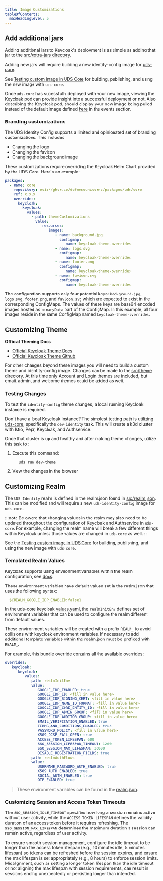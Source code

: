 ```yaml
---
title: Image Customizations
tableOfContents:
  maxHeadingLevel: 5
---
```


## Add additional jars

Adding additional jars to Keycloak's deployment is as simple as adding that jar to the [src/extra-jars directory](https://github.com/defenseunicorns/uds-identity-config/tree/main/src/extra-jars).

Adding new jars will require building a new identity-config image for [uds-core](https://github.com/defenseunicorns/uds-core).

See [Testing custom image in UDS Core](https://uds.defenseunicorns.com/reference/uds-core/idam/testing-deployment-customizations/) for building, publishing, and using the new image with `uds-core`.

Once `uds-core` has sucessfully deployed with your new image, viewing the Keycloak pod can provide insight into a successful deployment or not. Also describing the Keycloak pod, should display your new image being pulled instead of the default image defined [here](https://github.com/defenseunicorns/uds-core/blob/main/src/keycloak/chart/values.yaml#L10) in the events section.

### Branding customizations

The UDS Identity Config supports a limited and opinionated set of branding customizations. This includes:

* Changing the logo
* Changing the favicon
* Changing the background image

These customizations require overriding the Keycloak Helm Chart provided by the UDS Core. Here's an example:

```yaml
packages:
  - name: core
    repository: oci://ghcr.io/defenseunicorns/packages/uds/core
    ref: x.x.x
    overrides:
      keycloak:
        keycloak:
          values:
            - path: themeCustomizations
              value:
                 resources:
                    images:
                       - name: background.jpg
                         configmap:
                            name: keycloak-theme-overrides
                       - name: logo.svg
                         configmap:
                            name: keycloak-theme-overrides
                       - name: footer.png
                         configmap:
                            name: keycloak-theme-overrides
                       - name: favicon.svg
                         configmap:
                            name: keycloak-theme-overrides
```

The configuration supports only four potential keys: `background.jpg`, `logo.svg`, `footer.png`, and `favicon.svg` which are expected to exist in the corresponding ConfigMaps. The values of these keys are base64 encoded images hosted as `binaryData` part of the ConfigMap. In this example, all four images reside in the same ConfigMap named `keycloak-theme-overrides`.

## Customizing Theme

**Official Theming Docs**

* [Official Keycloak Theme Docs](https://www.keycloak.org/docs/latest/server_development/#_themes)
* [Official Keycloak Theme Github](https://github.com/keycloak/keycloak/tree/b066c59a83c99d757d501d8f5e6061372706d24d/themes/src/main/resources/theme)

For other changes beyond these images you will need to build a custom theme and identity-config image. Changes can be made to the [src/theme](https://github.com/defenseunicorns/uds-identity-config/tree/main/src/theme) directory. At this time only Account and Login themes are included, but email, admin, and welcome themes could be added as well.

### Testing Changes

To test the `identity-config` theme changes, a local running Keycloak instance is required.

Don't have a local Keycloak instance? The simplest testing path is utilizing [uds-core](https://github.com/defenseunicorns/uds-core), specifically the `dev-identity` task. This will create a k3d cluster with Istio, Pepr, Keycloak, and Authservice.

Once that cluster is up and healthy and after making theme changes, utilize this task to :

1. Execute this command:

   ```bash
      uds run dev-theme
   ```

2. View the changes in the browser

## Customizing Realm

The `UDS Identity` realm is defined in the realm.json found in [src/realm.json](https://github.com/defenseunicorns/uds-identity-config/blob/main/src/realm.json). This can be modified and will require a new `uds-identity-config` image for `uds-core`.

:::note
Be aware that changing values in the realm may also need to be updated throughout the configuration of Keycloak and Authservice in `uds-core`. For example, changing the realm name will break a few different things within Keycloak unless those values are changed in `uds-core` as well.
:::

See the [Testing custom image in UDS Core](https://uds.defenseunicorns.com/reference/uds-core/idam/testing-deployment-customizations/) for building, publishing, and using the new image with `uds-core`.

### Templated Realm Values

Keycloak supports using environment variables within the realm configuration, see [docs](https://www.keycloak.org/server/importExport).

These environment variables have default values set in the realm.json that uses the following syntax:

```yaml
  ${REALM_GOOGLE_IDP_ENABLED:false}
```

In the uds-core keycloak [values.yaml](https://github.com/defenseunicorns/uds-core/blob/main/src/keycloak/chart/values.yaml), the `realmInitEnv` defines set of environment variables that can be used to configure the realm different from default values.

These environment variables will be created with a prefix `REALM_` to avoid collisions with keycloak environment variables. If necessary to add additional template variables within the realm.json must be prefixed with `REALM_`.

For example, this bundle override contains all the available overrides:

```yaml
overrides:
   keycloak:
      keycloak:
         values:
            path: realmInitEnv
            value:
               GOOGLE_IDP_ENABLED: true
               GOOGLE_IDP_ID: <fill in value here>
               GOOGLE_IDP_SIGNING_CERT: <fill in value here>
               GOOGLE_IDP_NAME_ID_FORMAT: <fill in value here>
               GOOGLE_IDP_CORE_ENTITY_ID: <fill in value here>
               GOOGLE_IDP_ADMIN_GROUP: <fill in value here>
               GOOGLE_IDP_AUDITOR_GROUP: <fill in value here>
               EMAIL_VERIFICATION_ENABLED: true
               TERMS_AND_CONDITIONS_ENABLED: true
               PASSWORD_POLICY: <fill in value here>
               X509_OCSP_FAIL_OPEN: true
               ACCESS_TOKEN_LIFESPAN: 600
               SSO_SESSION_LIFESPAN_TIMEOUT: 1200
               SSO_SESSION_MAX_LIFESPAN: 36000
               DISABLE_REGISTRATION_FIELDS: true
            path: realmAuthFlows
            value:
               USERNAME_PASSWORD_AUTH_ENABLED: true
               X509_AUTH_ENABLED: true
               SOCIAL_AUTH_ENABLED: true
               OTP_ENABLED: true
```

> These environment variables can be found in the [realm.json](https://github.com/defenseunicorns/uds-identity-config/blob/main/src/realm.json).

### Customizing Session and Access Token Timeouts
The `SSO_SESSION_IDLE_TIMEOUT` specifies how long a session remains active without user activity, while the `ACCESS_TOKEN_LIFESPAN` defines the validity duration of an access token before it requires refreshing. The `SSO_SESSION_MAX_LIFESPAN` determines the maximum duration a session can remain active, regardless of user activity.

To ensure smooth session management, configure the idle timeout to be longer than the access token lifespan (e.g., 10 minutes idle, 5 minutes lifespan) so tokens can be refreshed before the session expires, and ensure the max lifespan is set appropriately (e.g., 8 hours) to enforce session limits. Misalignment, such as setting a longer token lifespan than the idle timeout or not aligning the max lifespan with session requirements, can result in sessions ending unexpectedly or persisting longer than intended.